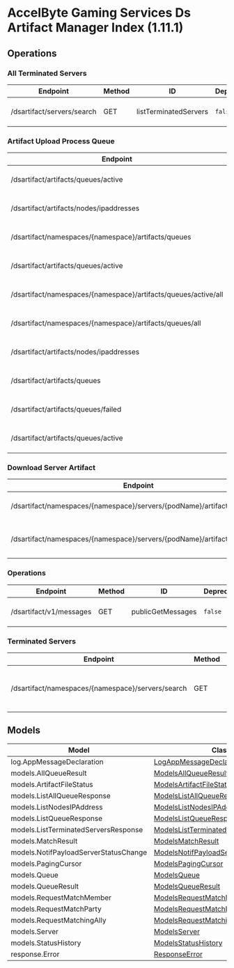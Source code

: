 [//]: # (<< Code generated. DO NOT EDIT!)

[//]: # (<< template file: ags_py_codegen)

# AccelByte Gaming Services Ds Artifact Manager Index (1.11.1)


## Operations

### All Terminated Servers
| Endpoint | Method | ID | Deprecated | Class | Wrapper | Example |
|---|---|---|---|---|---|---|
| /dsartifact/servers/search | GET | listTerminatedServers | `false` | [ListTerminatedServers](../../accelbyte_py_sdk/api/dsartifact/operations/all_terminated_servers/list_terminated_servers.py) | [list_terminated_servers](../../accelbyte_py_sdk/api/dsartifact/wrappers/_all_terminated_servers.py) | [accelbyte_py_sdk_cli dsartifact-list-terminated-servers](../../samples/cli/accelbyte_py_sdk_cli/dsartifact/_list_terminated_servers.py) |

### Artifact Upload Process Queue
| Endpoint | Method | ID | Deprecated | Class | Wrapper | Example |
|---|---|---|---|---|---|---|
| /dsartifact/artifacts/queues/active | DELETE | deleteActiveQueue | `false` | [DeleteActiveQueue](../../accelbyte_py_sdk/api/dsartifact/operations/artifact_upload_process_queue/delete_active_queue.py) | [delete_active_queue](../../accelbyte_py_sdk/api/dsartifact/wrappers/_artifact_upload_process_queue.py) | [accelbyte_py_sdk_cli dsartifact-delete-active-queue](../../samples/cli/accelbyte_py_sdk_cli/dsartifact/_delete_active_queue.py) |
| /dsartifact/artifacts/nodes/ipaddresses | DELETE | deleteNodeByID | `false` | [DeleteNodeByID](../../accelbyte_py_sdk/api/dsartifact/operations/artifact_upload_process_queue/delete_node_by_id.py) | [delete_node_by_id](../../accelbyte_py_sdk/api/dsartifact/wrappers/_artifact_upload_process_queue.py) | [accelbyte_py_sdk_cli dsartifact-delete-node-by-id](../../samples/cli/accelbyte_py_sdk_cli/dsartifact/_delete_node_by_id.py) |
| /dsartifact/namespaces/{namespace}/artifacts/queues | DELETE | deleteQueue | `false` | [DeleteQueue](../../accelbyte_py_sdk/api/dsartifact/operations/artifact_upload_process_queue/delete_queue.py) | [delete_queue](../../accelbyte_py_sdk/api/dsartifact/wrappers/_artifact_upload_process_queue.py) | [accelbyte_py_sdk_cli dsartifact-delete-queue](../../samples/cli/accelbyte_py_sdk_cli/dsartifact/_delete_queue.py) |
| /dsartifact/artifacts/queues/active | GET | getActiveQueue | `false` | [GetActiveQueue](../../accelbyte_py_sdk/api/dsartifact/operations/artifact_upload_process_queue/get_active_queue.py) | [get_active_queue](../../accelbyte_py_sdk/api/dsartifact/wrappers/_artifact_upload_process_queue.py) | [accelbyte_py_sdk_cli dsartifact-get-active-queue](../../samples/cli/accelbyte_py_sdk_cli/dsartifact/_get_active_queue.py) |
| /dsartifact/namespaces/{namespace}/artifacts/queues/active/all | GET | listAllActiveQueue | `false` | [ListAllActiveQueue](../../accelbyte_py_sdk/api/dsartifact/operations/artifact_upload_process_queue/list_all_active_queue.py) | [list_all_active_queue](../../accelbyte_py_sdk/api/dsartifact/wrappers/_artifact_upload_process_queue.py) | [accelbyte_py_sdk_cli dsartifact-list-all-active-queue](../../samples/cli/accelbyte_py_sdk_cli/dsartifact/_list_all_active_queue.py) |
| /dsartifact/namespaces/{namespace}/artifacts/queues/all | GET | listAllQueue | `false` | [ListAllQueue](../../accelbyte_py_sdk/api/dsartifact/operations/artifact_upload_process_queue/list_all_queue.py) | [list_all_queue](../../accelbyte_py_sdk/api/dsartifact/wrappers/_artifact_upload_process_queue.py) | [accelbyte_py_sdk_cli dsartifact-list-all-queue](../../samples/cli/accelbyte_py_sdk_cli/dsartifact/_list_all_queue.py) |
| /dsartifact/artifacts/nodes/ipaddresses | GET | listNodesIPAddress | `false` | [ListNodesIPAddress](../../accelbyte_py_sdk/api/dsartifact/operations/artifact_upload_process_queue/list_nodes_ip_address.py) | [list_nodes_ip_address](../../accelbyte_py_sdk/api/dsartifact/wrappers/_artifact_upload_process_queue.py) | [accelbyte_py_sdk_cli dsartifact-list-nodes-ip-address](../../samples/cli/accelbyte_py_sdk_cli/dsartifact/_list_nodes_ip_address.py) |
| /dsartifact/artifacts/queues | GET | listQueue | `false` | [ListQueue](../../accelbyte_py_sdk/api/dsartifact/operations/artifact_upload_process_queue/list_queue.py) | [list_queue](../../accelbyte_py_sdk/api/dsartifact/wrappers/_artifact_upload_process_queue.py) | [accelbyte_py_sdk_cli dsartifact-list-queue](../../samples/cli/accelbyte_py_sdk_cli/dsartifact/_list_queue.py) |
| /dsartifact/artifacts/queues/failed | PUT | reportFailedUpload | `false` | [ReportFailedUpload](../../accelbyte_py_sdk/api/dsartifact/operations/artifact_upload_process_queue/report_failed_upload.py) | [report_failed_upload](../../accelbyte_py_sdk/api/dsartifact/wrappers/_artifact_upload_process_queue.py) | [accelbyte_py_sdk_cli dsartifact-report-failed-upload](../../samples/cli/accelbyte_py_sdk_cli/dsartifact/_report_failed_upload.py) |
| /dsartifact/artifacts/queues/active | PUT | setActiveQueue | `false` | [SetActiveQueue](../../accelbyte_py_sdk/api/dsartifact/operations/artifact_upload_process_queue/set_active_queue.py) | [set_active_queue](../../accelbyte_py_sdk/api/dsartifact/wrappers/_artifact_upload_process_queue.py) | [accelbyte_py_sdk_cli dsartifact-set-active-queue](../../samples/cli/accelbyte_py_sdk_cli/dsartifact/_set_active_queue.py) |

### Download Server Artifact
| Endpoint | Method | ID | Deprecated | Class | Wrapper | Example |
|---|---|---|---|---|---|---|
| /dsartifact/namespaces/{namespace}/servers/{podName}/artifacts/exists | GET | checkServerArtifact | `false` | [CheckServerArtifact](../../accelbyte_py_sdk/api/dsartifact/operations/download_server_artifact/check_server_artifact.py) | [check_server_artifact](../../accelbyte_py_sdk/api/dsartifact/wrappers/_download_server_artifact.py) | [accelbyte_py_sdk_cli dsartifact-check-server-artifact](../../samples/cli/accelbyte_py_sdk_cli/dsartifact/_check_server_artifact.py) |
| /dsartifact/namespaces/{namespace}/servers/{podName}/artifacts/download | GET | downloadServerArtifacts | `false` | [DownloadServerArtifacts](../../accelbyte_py_sdk/api/dsartifact/operations/download_server_artifact/download_server_artifacts.py) | [download_server_artifacts](../../accelbyte_py_sdk/api/dsartifact/wrappers/_download_server_artifact.py) | [accelbyte_py_sdk_cli dsartifact-download-server-artifacts](../../samples/cli/accelbyte_py_sdk_cli/dsartifact/_download_server_artifacts.py) |

### Operations
| Endpoint | Method | ID | Deprecated | Class | Wrapper | Example |
|---|---|---|---|---|---|---|
| /dsartifact/v1/messages | GET | publicGetMessages | `false` | [PublicGetMessages](../../accelbyte_py_sdk/api/dsartifact/operations/operations/public_get_messages.py) | [public_get_messages](../../accelbyte_py_sdk/api/dsartifact/wrappers/_operations.py) | [accelbyte_py_sdk_cli dsartifact-public-get-messages](../../samples/cli/accelbyte_py_sdk_cli/dsartifact/_public_get_messages.py) |

### Terminated Servers
| Endpoint | Method | ID | Deprecated | Class | Wrapper | Example |
|---|---|---|---|---|---|---|
| /dsartifact/namespaces/{namespace}/servers/search | GET | listTerminatedServersWithNamespace | `false` | [ListTerminatedServersWithNamespace](../../accelbyte_py_sdk/api/dsartifact/operations/terminated_servers/list_terminated_servers_e10383.py) | [list_terminated_servers_with_namespace](../../accelbyte_py_sdk/api/dsartifact/wrappers/_terminated_servers.py) | [accelbyte_py_sdk_cli dsartifact-list-terminated-servers-with-namespace](../../samples/cli/accelbyte_py_sdk_cli/dsartifact/_list_terminated_servers_with_namespace.py) |


## Models
| Model | Class |
|---|---|
| log.AppMessageDeclaration | [LogAppMessageDeclaration](../../accelbyte_py_sdk/api/dsartifact/models/log_app_message_declaration.py) |
| models.AllQueueResult | [ModelsAllQueueResult](../../accelbyte_py_sdk/api/dsartifact/models/models_all_queue_result.py) |
| models.ArtifactFileStatus | [ModelsArtifactFileStatus](../../accelbyte_py_sdk/api/dsartifact/models/models_artifact_file_status.py) |
| models.ListAllQueueResponse | [ModelsListAllQueueResponse](../../accelbyte_py_sdk/api/dsartifact/models/models_list_all_queue_response.py) |
| models.ListNodesIPAddress | [ModelsListNodesIPAddress](../../accelbyte_py_sdk/api/dsartifact/models/models_list_nodes_ip_address.py) |
| models.ListQueueResponse | [ModelsListQueueResponse](../../accelbyte_py_sdk/api/dsartifact/models/models_list_queue_response.py) |
| models.ListTerminatedServersResponse | [ModelsListTerminatedServersResponse](../../accelbyte_py_sdk/api/dsartifact/models/models_list_terminated_servers_response.py) |
| models.MatchResult | [ModelsMatchResult](../../accelbyte_py_sdk/api/dsartifact/models/models_match_result.py) |
| models.NotifPayloadServerStatusChange | [ModelsNotifPayloadServerStatusChange](../../accelbyte_py_sdk/api/dsartifact/models/models_notif_payload_server_status_change.py) |
| models.PagingCursor | [ModelsPagingCursor](../../accelbyte_py_sdk/api/dsartifact/models/models_paging_cursor.py) |
| models.Queue | [ModelsQueue](../../accelbyte_py_sdk/api/dsartifact/models/models_queue.py) |
| models.QueueResult | [ModelsQueueResult](../../accelbyte_py_sdk/api/dsartifact/models/models_queue_result.py) |
| models.RequestMatchMember | [ModelsRequestMatchMember](../../accelbyte_py_sdk/api/dsartifact/models/models_request_match_member.py) |
| models.RequestMatchParty | [ModelsRequestMatchParty](../../accelbyte_py_sdk/api/dsartifact/models/models_request_match_party.py) |
| models.RequestMatchingAlly | [ModelsRequestMatchingAlly](../../accelbyte_py_sdk/api/dsartifact/models/models_request_matching_ally.py) |
| models.Server | [ModelsServer](../../accelbyte_py_sdk/api/dsartifact/models/models_server.py) |
| models.StatusHistory | [ModelsStatusHistory](../../accelbyte_py_sdk/api/dsartifact/models/models_status_history.py) |
| response.Error | [ResponseError](../../accelbyte_py_sdk/api/dsartifact/models/response_error.py) |
